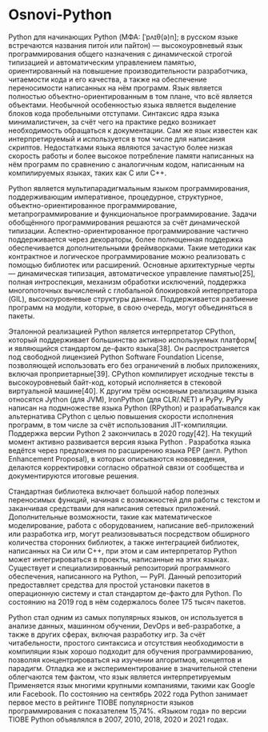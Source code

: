 # Osnovi-Python
Python для начинающих
Python (МФА: [ˈpʌɪθ(ə)n]; в русском языке встречаются названия пито́н или па́йтон) — высокоуровневый язык программирования общего назначения с динамической строгой типизацией и автоматическим управлением памятью, ориентированный на повышение производительности разработчика, читаемости кода и его качества, а также на обеспечение переносимости написанных на нём программ. Язык является полностью объектно-ориентированным в том плане, что всё является объектами. Необычной особенностью языка является выделение блоков кода пробельными отступами. Синтаксис ядра языка минималистичен, за счёт чего на практике редко возникает необходимость обращаться к документации. Сам же язык известен как интерпретируемый и используется в том числе для написания скриптов. Недостатками языка являются зачастую более низкая скорость работы и более высокое потребление памяти написанных на нём программ по сравнению с аналогичным кодом, написанным на компилируемых языках, таких как C или C++.

Python является мультипарадигмальным языком программирования, поддерживающим императивное, процедурное, структурное, объектно-ориентированное программирование, метапрограммирование и функциональное программирование. Задачи обобщённого программирования решаются за счёт динамической типизации. Аспектно-ориентированное программирование частично поддерживается через декораторы, более полноценная поддержка обеспечивается дополнительными фреймворками. Такие методики как контрактное и логическое программирование можно реализовать с помощью библиотек или расширений. Основные архитектурные черты — динамическая типизация, автоматическое управление памятью[25], полная интроспекция, механизм обработки исключений, поддержка многопоточных вычислений с глобальной блокировкой интерпретатора (GIL), высокоуровневые структуры данных. Поддерживается разбиение программ на модули, которые, в свою очередь, могут объединяться в пакеты.

Эталонной реализацией Python является интерпретатор CPython, который поддерживает большинство активно используемых платформ[ и являющийся стандартом де-факто языка[38]. Он распространяется под свободной лицензией Python Software Foundation License, позволяющей использовать его без ограничений в любых приложениях, включая проприетарные[39]. CPython компилирует исходные тексты в высокоуровневый байт-код, который исполняется в стековой виртуальной машине[40]. К другим трём основным реализациям языка относятся Jython (для JVM), IronPython (для CLR/.NET) и PyPy. PyPy написан на подмножестве языка Python (RPython) и разрабатывался как альтернатива CPython с целью повышения скорости исполнения программ, в том числе за счёт использования JIT-компиляции. Поддержка версии Python 2 закончилась в 2020 году[42]. На текущий момент активно развивается версия языка Python . Разработка языка ведётся через предложения по расширению языка PEP (англ. Python Enhancement Proposal), в которых описываются нововведения, делаются корректировки согласно обратной связи от сообщества и документируются итоговые решения.

Стандартная библиотека включает большой набор полезных переносимых функций, начиная с возможностей для работы с текстом и заканчивая средствами для написания сетевых приложений. Дополнительные возможности, такие как математическое моделирование, работа с оборудованием, написание веб-приложений или разработка игр, могут реализовываться посредством обширного количества сторонних библиотек, а также интеграцией библиотек, написанных на Си или C++, при этом и сам интерпретатор Python может интегрироваться в проекты, написанные на этих языках. Существует и специализированный репозиторий программного обеспечения, написанного на Python, — PyPI. Данный репозиторий предоставляет средства для простой установки пакетов в операционную систему и стал стандартом де-факто для Python. По состоянию на 2019 год в нём содержалось более 175 тысяч пакетов.

Python стал одним из самых популярных языков, он используется в анализе данных, машинном обучении, DevOps и веб-разработке, а также в других сферах, включая разработку игр. За счёт читабельности, простого синтаксиса и отсутствия необходимости в компиляции язык хорошо подходит для обучения программированию, позволяя концентрироваться на изучении алгоритмов, концептов и парадигм. Отладка же и экспериментирование в значительной степени облегчаются тем фактом, что язык является интерпретируемым Применяется язык многими крупными компаниями, такими как Google или Facebook. По состоянию на сентябрь 2022 года Python занимает первое место в рейтинге TIOBE популярности языков программирования с показателем 15,74%. «Языком года» по версии TIOBE Python объявлялся в 2007, 2010, 2018, 2020 и 2021 годах.
